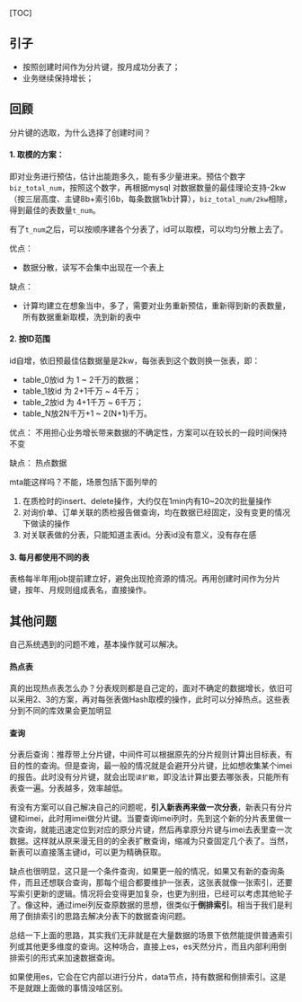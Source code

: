 [TOC]

## 引子
- 按照创建时间作为分片键，按月成功分表了；
- 业务继续保持增长；


## 回顾
分片键的选取，为什么选择了创建时间？

#### 1. 取模的方案：
即对业务进行预估，估计出能跑多久，能有多少量进来。预估个数字`biz_total_num`，按照这个数字，再根据mysql 对数据数量的最佳理论支持-2kw（按三层高度、主键8b+索引6b，每条数据1kb计算），`biz_total_num/2kw`相除，得到最佳的表数量`t_num`。

有了`t_num`之后，可以按顺序建各个分表了，id可以取模，可以均匀分散上去了。

优点：
- 数据分散，读写不会集中出现在一个表上

缺点：
- 计算均建立在想象当中，多了，需要对业务重新预估，重新得到新的表数量，所有数据重新取模，洗到新的表中

#### 2. 按ID范围
id自增，依旧预最佳估数据量是2kw，每张表到这个数则换一张表，即：
- table_0放id 为 1 ~ 2千万的数据；
- table_1放id 为 2+1千万 ~ 4千万；
- table_2放id 为 4+1千万 ~ 6千万；
- table_N放2N千万+1 ~ 2(N+1)千万。

优点：
不用担心业务增长带来数据的不确定性，方案可以在较长的一段时间保持不变

缺点：
热点数据

mta能这样吗？不能，场景包括下面列举的
1. 在质检时的insert、delete操作，大约仅在1min内有10~20次的批量操作
2. 对询价单、订单关联的质检报告做查询，均在数据已经固定，没有变更的情况下做读的操作
3. 对关联表做的分表，只能知道主表id。分表id没有意义，没有存在感

#### 3. 每月都使用不同的表
表格每半年用job提前建立好，避免出现抢资源的情况。再用创建时间作为分片键，按年、月规则组成表名，直接操作。

## 其他问题
自己系统遇到的问题不难，基本操作就可以解决。
#### 热点表
真的出现热点表怎么办？分表规则都是自己定的，面对不确定的数据增长，依旧可以采用2、3的方案，再对每张表做Hash取模的操作，此时可以分掉热点。这些表分到不同的库效果会更加明显

#### 查询
分表后查询：推荐带上分片键，中间件可以根据原先的分片规则计算出目标表，有目的性的查询。但是查询，最一般的情况就是会避开分片键，比如想收集某个imei的报告。此时没有分片键，就会出现`读扩散`，即没法计算出要去哪张表，只能所有表查一遍。分表越多，效率越低。

有没有方案可以自己解决自己的问题呢，**引入新表再来做一次分表**，新表只有分片键和imei，此时用imei做分片键。当要查询imei列时，先到这个新的分片表里做一次查询，就能迅速定位到对应的原分片键，然后再拿原分片键与imei去表里查一次数据。这样就从原来漫无目的的全表扩散查询，缩减为只查固定几个表了。当然，新表可以直接落主键id，可以更为精确获取。

缺点也很明显，这只是一个条件查询，如果更一般的情况，如果又有新的查询条件，而且还想联合查询，那每个组合都要维护一张表，这张表就像一张索引，还要写索引更新的逻辑。情况将会变得更加复杂，也更为别扭，已经可以考虑其他轮子了。像这种，通过imei列反查原数据的思想，很类似于**倒排索引**。相当于我们是利用了倒排索引的思路去解决分表下的数据查询问题。

总结一下上面的思路，其实我们无非就是在大量数据的场景下依然能提供普通索引列或其他更多维度的查询。这种场合，直接上es，es天然分片，而且内部利用倒排索引的形式来加速数据查询。

如果使用es，它会在它内部以进行分片，data节点，持有数据和倒排索引。这是不是就跟上面做的事情没啥区别。